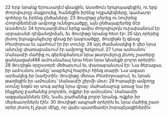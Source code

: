 22 Երբ նրանք Երուսաղէմ գնացին, Աստծուն երկրպագեցին, ու երբ ժողովուրդը մաքրուեց, հանեցին իրենց ողջակէզները, կամաւոր զոհերը եւ իրենց ընծաները: 23 Յուդիթը բերեց ու նուիրեց Հողոփեռնէսի ամբողջ ունեցուածքը, այն ընծայաբերեց Տէր Աստծուն: 24 Երուսաղէմում երեք ամիս ժողովուրդն ուրախանում էր սրբարանի դէմյանդիման, եւ Յուդիթը նրանց հետ էր: 25 Այդ օրերից յետոյ իւրաքանչիւրը գնաց իր կալուածքը, Յուդիթն էլ գնաց Բետիղուա եւ պահում էր իր տունը: 26 Այդ ժամանակից ի վեր նրա անունը փառաբանւում էր ամբողջ երկրում: 27 Նրա ամուսնու՝ Մանասէի մահից ու գերեզմանում նրա թաղուելուց յետոյ շատերը ցանկացան488 ամուսնանալ նրա հետ նրա կեանքի բոլոր օրերին: 28 Յուդիթն օրըստօրէ մեծարւում եւ փառաբանւում էր: Նա ծերացաւ իր ամուսնու տանը՝ ապրելով հարիւր հինգ տարի: Նա ազատ արձակեց իր նաժշտին: Յուդիթը մեռաւ Բետիղուայում, եւ նրան թաղեցին իր ամուսնու՝ Մանասէի շիրմի մօտ: 29 Իսրայէլի ամբողջ տունը եօթն օր սուգ արեց նրա վրայ: մահանալուց առաջ նա իր ինչքերը բաժանեց բոլորին, ովքեր իր ամուսնու՝ Մանասէի ազգականներն էին, նաեւ բաժանեց բոլոր նրանց, ովքեր իր մերձաւորներն էին: 30 Յուդիթի ապրած օրերին եւ նրա մահից շատ օրեր յետոյ էլ չկար մէկը, որ վախ պատճառէր իսրայէլացիներին:































